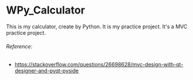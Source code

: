 # WPy_Calculator
This is my calculator, create by Python. It is my practice project.
It's a MVC practice project.


###### Reference:
* https://stackoverflow.com/questions/26698628/mvc-design-with-qt-designer-and-pyqt-pyside